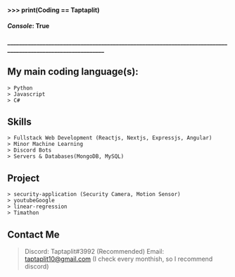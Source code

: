 
#### >>> print(Coding == Taptaplit)
#### *Console*: True

#### ____________________________________________________________________________________________________________

## My main coding language(s):
```
> Python
> Javascript
> C#
```

## Skills
```
> Fullstack Web Development (Reactjs, Nextjs, Expressjs, Angular)
> Minor Machine Learning
> Discord Bots
> Servers & Databases(MongoDB, MySQL)
```

## Project
```
> security-application (Security Camera, Motion Sensor)
> youtubeGoogle
> linear-regression
> Timathon
```
## Contact Me

> Discord: Taptaplit#3992 (Recommended) 
> Email: taptaplit10@gmail.com (I check every monthish, so I recommend discord)
```
